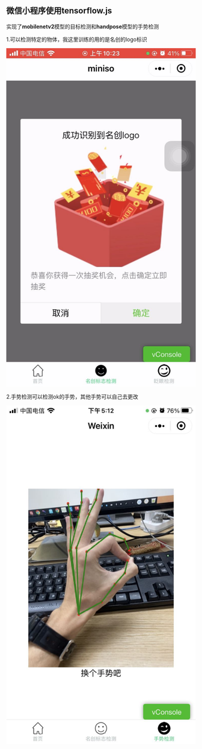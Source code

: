 ## 微信小程序使用tensorflow.js

实现了**mobilenetv2**模型的目标检测和**handpose**模型的手势检测

1.可以检测特定的物体，我这里训练的用的是名创的logo标识

![](doc/a15f5720dd7b3d0617dbf1c69d393ec.jpg)

2.手势检测可以检测ok的手势，其他手势可以自己去更改

![](doc/511026ac64c0ba6ae7d0888777b22fb.jpg)

